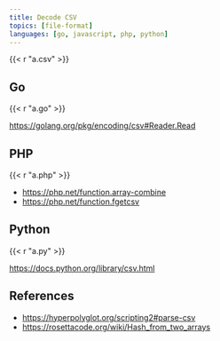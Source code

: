 ```yaml
---
title: Decode CSV
topics: [file-format]
languages: [go, javascript, php, python]
---
```


{{< r "a.csv" >}}

## Go

{{< r "a.go" >}}

<https://golang.org/pkg/encoding/csv#Reader.Read>

## PHP

{{< r "a.php" >}}

- <https://php.net/function.array-combine>
- <https://php.net/function.fgetcsv>

## Python

{{< r "a.py" >}}

<https://docs.python.org/library/csv.html>

## References

- <https://hyperpolyglot.org/scripting2#parse-csv>
- <https://rosettacode.org/wiki/Hash_from_two_arrays>
